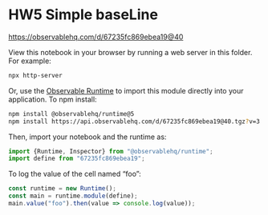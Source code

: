 # HW5 Simple baseLine

https://observablehq.com/d/67235fc869ebea19@40

View this notebook in your browser by running a web server in this folder. For
example:

~~~sh
npx http-server
~~~

Or, use the [Observable Runtime](https://github.com/observablehq/runtime) to
import this module directly into your application. To npm install:

~~~sh
npm install @observablehq/runtime@5
npm install https://api.observablehq.com/d/67235fc869ebea19@40.tgz?v=3
~~~

Then, import your notebook and the runtime as:

~~~js
import {Runtime, Inspector} from "@observablehq/runtime";
import define from "67235fc869ebea19";
~~~

To log the value of the cell named “foo”:

~~~js
const runtime = new Runtime();
const main = runtime.module(define);
main.value("foo").then(value => console.log(value));
~~~
